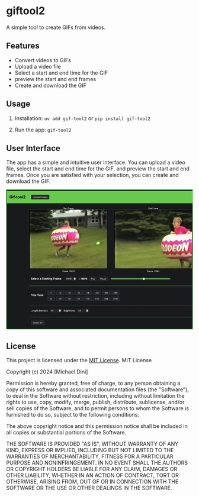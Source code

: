 # giftool2

A simple tool to create GIFs from videos.

## Features

- Convert videos to GIFs
- Upload a video file
- Select a start and end time for the GIF
- preview the start and end frames
- Create and download the GIF

## Usage

1. Installation: `uv add gif-tool2` or  `pip install gif-tool2`

2. Run the app:  `gif-tool2`

## User Interface

The app has a simple and intuitive user interface. You can upload a video file, select the start and end time for the GIF, and preview the start and end frames. Once you are satisfied with your selection, you can create and download the GIF.

![App Screenshot](https://raw.githubusercontent.com/michaeldini/giftool2/main/homepage800x600.jpg)

## License

This project is licensed under the [MIT License](LICENSE).
MIT License

Copyright (c) 2024 [Michael Dini]

Permission is hereby granted, free of charge, to any person obtaining a copy
of this software and associated documentation files (the "Software"), to deal
in the Software without restriction, including without limitation the rights
to use, copy, modify, merge, publish, distribute, sublicense, and/or sell
copies of the Software, and to permit persons to whom the Software is
furnished to do so, subject to the following conditions:

The above copyright notice and this permission notice shall be included in all
copies or substantial portions of the Software.

THE SOFTWARE IS PROVIDED "AS IS", WITHOUT WARRANTY OF ANY KIND, EXPRESS OR
IMPLIED, INCLUDING BUT NOT LIMITED TO THE WARRANTIES OF MERCHANTABILITY,
FITNESS FOR A PARTICULAR PURPOSE AND NONINFRINGEMENT. IN NO EVENT SHALL THE
AUTHORS OR COPYRIGHT HOLDERS BE LIABLE FOR ANY CLAIM, DAMAGES OR OTHER
LIABILITY, WHETHER IN AN ACTION OF CONTRACT, TORT OR OTHERWISE, ARISING FROM,
OUT OF OR IN CONNECTION WITH THE SOFTWARE OR THE USE OR OTHER DEALINGS IN THE
SOFTWARE.
